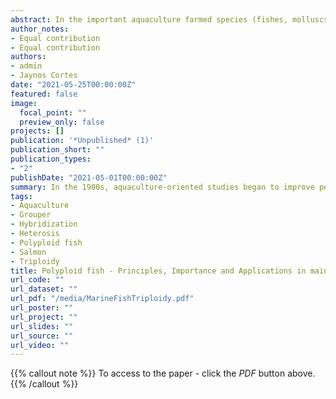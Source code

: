 ```yaml
---
abstract: In the important aquaculture farmed species (fishes, molluscs, crustaceans), controlling reproduction is important because of the negative effect of the sexual maturation on the growth of the animals, the survival, but also its organoleptic features. To overcome the downsides of the sexual maturation, sterility can be induced via polyploiditism such as auto-triploidization and allotriploidization from tetraploids. Moreover a triploid stage can bring beneficial advantages over diploid fishes. This paper aims to review basic principles in ploidy manipulation for aquaculture, with emphasis on Salmonids, Sturgeons, and Groupers.
author_notes:
- Equal contribution
- Equal contribution
authors:
- admin
- Jaynos Cortes
date: "2021-05-25T00:00:00Z"
featured: false
image:
  focal_point: ""
  preview_only: false
projects: []
publication: '*Unpublished* (1)'
publication_short: ""
publication_types:
- "2"
publishDate: "2021-05-01T00:00:00Z"
summary: In the 1980s, aquaculture-oriented studies began to improve performances of farmed strains by chromosome manipulation techniques in various species of finfishes and aquatic invertebrates. I have made a review of the use of the ploidy manipulation techniques in aquaculture for some important species of fish but not for crustaceans or molluscs.
tags:
- Aquaculture
- Grouper
- Hybridization
- Heterosis
- Polyploid fish
- Salmon
- Triploidy
title: Polyploid fish - Principles, Importance and Applications in main marine aquaculture species
url_code: ""
url_dataset: ""
url_pdf: "/media/MarineFishTriploidy.pdf" 
url_poster: ""
url_project: ""
url_slides: ""
url_source: ""
url_video: ""
---
```


{{% callout note %}} To access to the paper - click the *PDF*  button above. {{% /callout %}}

